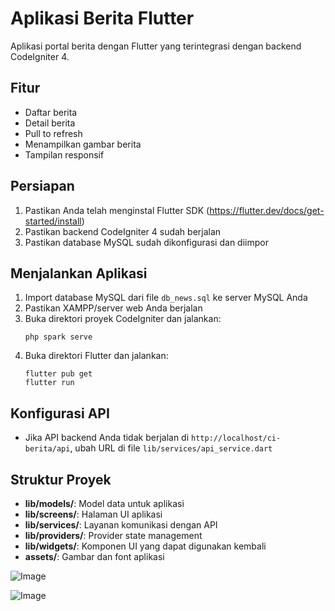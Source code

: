 # Aplikasi Berita Flutter

Aplikasi portal berita dengan Flutter yang terintegrasi dengan backend CodeIgniter 4.

## Fitur

- Daftar berita
- Detail berita
- Pull to refresh
- Menampilkan gambar berita
- Tampilan responsif

## Persiapan

1. Pastikan Anda telah menginstal Flutter SDK (https://flutter.dev/docs/get-started/install)
2. Pastikan backend CodeIgniter 4 sudah berjalan
3. Pastikan database MySQL sudah dikonfigurasi dan diimpor

## Menjalankan Aplikasi

1. Import database MySQL dari file `db_news.sql` ke server MySQL Anda
2. Pastikan XAMPP/server web Anda berjalan
3. Buka direktori proyek CodeIgniter dan jalankan:
   ```
   php spark serve
   ```
4. Buka direktori Flutter dan jalankan:
   ```
   flutter pub get
   flutter run
   ```

## Konfigurasi API

- Jika API backend Anda tidak berjalan di `http://localhost/ci-berita/api`, ubah URL di file `lib/services/api_service.dart`

## Struktur Proyek

- **lib/models/**: Model data untuk aplikasi
- **lib/screens/**: Halaman UI aplikasi
- **lib/services/**: Layanan komunikasi dengan API
- **lib/providers/**: Provider state management
- **lib/widgets/**: Komponen UI yang dapat digunakan kembali
- **assets/**: Gambar dan font aplikasi

![Image](https://github.com/user-attachments/assets/aad56e3d-402a-46fd-8af5-52bafb0819cc)

![Image](https://github.com/user-attachments/assets/9878ca02-1365-422a-a2f8-55324e3662f1)